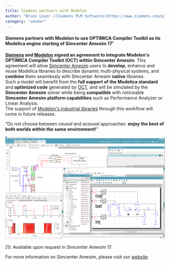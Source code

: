 ```yaml
---
title: Siemens partners with Modelon
author: "Bruno Loyer ([Siemens PLM Software](https://www.siemens.com/plm ))"
category: "vendor"
---
```

#### Siemens partners with Modelon to use OPTIMICA Compiler Toolkit as its Modelica engine starting of Simcenter&nbsp;Amesim&nbsp;17¹

**[Siemens](https://www.siemens.com/plm ) and [Modelon](https://www.modelon.com/ ) signed an agreement to integrate Modelon's OPTIMICA Compiler Toolkit (OCT) within Simcenter Amesim**. This agreement will allow [Simcenter Amesim]( https://www.siemens.com/plm/simcenter-amesim ) users to **develop**, enhance and reuse Modelica libraries to describe dynamic multi-physical systems, and **combine** them seamlessly with Simcenter Amesim **native** libraries.  
Such a model will benefit from the **full support of the Modelica standard** and **optimized code** generated by [OCT](https://www.modelon.com/products-services/modelon-creator-suite/optimica-compiler-toolkit ), and will be simulated by the **Simcenter Amesim** solver while being **compatible** with noticeable **Simcenter Amesim platform capabilities** such as Performance Analyzer or Linear Analysis.  
The support of [Modelon's industrial libraries](https://www.modelon.com/products-services/modelon-library-suite/ ) through this workflow will come in future releases. 

“Do not choose between *causal* and *acausal* approaches: **enjoy the best of both worlds within the same environment!**”

![](Amesim_Modelica.png)

\[1\]: Available upon request in Simcenter&nbsp;Amesim&nbsp;17.
  
For more information on Simcenter Amesim, please visit our [website]( https://www.siemens.com/plm/simcenter-amesim ).
